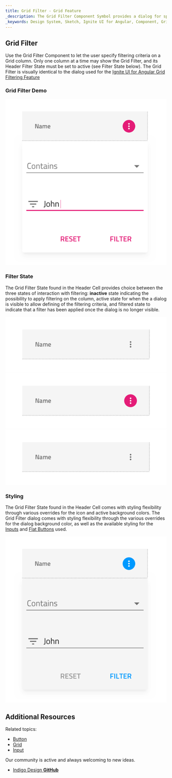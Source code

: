 ```yaml
---
title: Grid Filter - Grid Feature
_description: The Grid Filter Component Symbol provides a dialog for specifying filtering criteria on a Grid column.
_keywords: Design System, Sketch, Ignite UI for Angular, Component, Grid Feature, UI Library, Widgets
---
```


## Grid Filter

Use the Grid Filter Component to let the user specify filtering criteria on a Grid column. Only one column at a time may show the Grid Filter, and its Header Filter State must be set to active (see Filter State below). The Grid Filter is visually identical to the dialog used for the [Ignite UI for Angular Grid Filtering Feature](https://www.infragistics.com/products/ignite-ui-angular/angular/components/grid_filtering.html)

### Grid Filter Demo

![](../images/grid_filter_demo.png)

### Filter State

The Grid Filter State found in the Header Cell provides choice between the three states of interaction with filtering: **inactive** state indicating the possibility to apply filtering on the column, active state for when the a dialog is visible to allow defining of the filtering criteria, and filtered state to indicate that a filter has been applied once the dialog is no longer visible.

![](../images/grid_filter_state_inactive.png)
![](../images/grid_filter_state_active.png)
![](../images/grid_filter_state_filtered.png)

### Styling

The Grid Filter State found in the Header Cell comes with styling flexibility through various overrides for the icon and active background colors. The Grid Filter dialog comes with styling flexibility through the various overrides for the dialog background color, as well as the available styling for the [Inputs](input.md) and [Flat Buttons](button.md) used.

![](../images/grid_filter_styling.png)

## Additional Resources

Related topics:

- [Button](button.md)
- [Grid](grid.md)
- [Input](input.md)
  <div class="divider--half"></div>

Our community is active and always welcoming to new ideas.

- [Indigo Design **GitHub**](https://github.com/IgniteUI/design-system-docfx)
